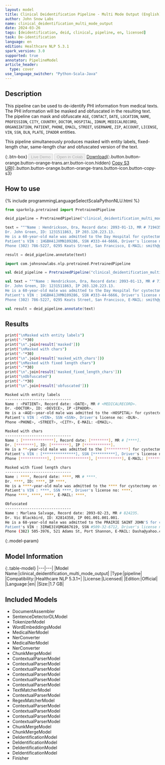 ```yaml
---
layout: model
title: Clinical Deidentification Pipeline - Multi Mode Output (English)
author: John Snow Labs
name: clinical_deidentification_multi_mode_output
date: 2024-03-26
tags: [deidentification, deid, clinical, pipeline, en, licensed]
task: De-identification
language: en
edition: Healthcare NLP 5.3.1
spark_version: 3.0
supported: true
annotator: PipelineModel
article_header:
  type: cover
use_language_switcher: "Python-Scala-Java"
---
```


## Description

This pipeline can be used to de-identify PHI information from medical texts. The PHI information will be masked and obfuscated in the resulting text. The pipeline can mask and obfuscate `AGE`, `CONTACT`, `DATE`, `LOCATION`, `NAME`, `PROFESSION`, `CITY`, `COUNTRY`, `DOCTOR`, `HOSPITAL`, `IDNUM`, `MEDICALRECORD`, `ORGANIZATION`, `PATIENT`, `PHONE`, `EMAIL`, `STREET`, `USERNAME`, `ZIP`, `ACCOUNT`, `LICENSE`, `VIN`, `SSN`, `DLN`, `PLATE`, `IPADDR` entities.
 
This pipeline simultaneously produces masked with entity labels, fixed-length char, same-length char and obfuscated version of the text.

{:.btn-box}
<button class="button button-orange" disabled>Live Demo</button>
<button class="button button-orange" disabled>Open in Colab</button>
[Download](https://s3.amazonaws.com/auxdata.johnsnowlabs.com/clinical/models/clinical_deidentification_multi_mode_output_en_5.3.1_3.0_1711490830821.zip){:.button.button-orange.button-orange-trans.arr.button-icon.hidden}
[Copy S3 URI](s3://auxdata.johnsnowlabs.com/clinical/models/clinical_deidentification_multi_mode_output_en_5.3.1_3.0_1711490830821.zip){:.button.button-orange.button-orange-trans.button-icon.button-copy-s3}

## How to use



<div class="tabs-box" markdown="1">
{% include programmingLanguageSelectScalaPythonNLU.html %}
  
```python
from sparknlp.pretrained import PretrainedPipeline

deid_pipeline = PretrainedPipeline("clinical_deidentification_multi_mode_output", "en", "clinical/models")

text = """Name : Hendrickson, Ora, Record date: 2093-01-13, MR # 719435.
Dr. John Green, ID: 1231511863, IP 203.120.223.13.
He is a 60-year-old male was admitted to the Day Hospital for cystectomy on 01/13/93.
Patient's VIN : 1HGBH41JXMN109286, SSN #333-44-6666, Driver's license no: A334455B.
Phone (302) 786-5227, 0295 Keats Street, San Francisco, E-MAIL: smith@gmail.com."""

result = deid_pipeline.annotate(text)
```
```scala
import com.johnsnowlabs.nlp.pretrained.PretrainedPipeline

val deid_pipeline = PretrainedPipeline("clinical_deidentification_multi_mode_output", "en", "clinical/models")

val text = """Name : Hendrickson, Ora, Record date: 2093-01-13, MR # 719435.
Dr. John Green, ID: 1231511863, IP 203.120.223.13.
He is a 60-year-old male was admitted to the Day Hospital for cystectomy on 01/13/93.
Patient's VIN : 1HGBH41JXMN109286, SSN #333-44-6666, Driver's license no: A334455B.
Phone (302) 786-5227, 0295 Keats Street, San Francisco, E-MAIL: smith@gmail.com."""

val result = deid_pipeline.annotate(text)
```
</div>

## Results

```bash
print("\nMasked with entity labels")
print("-"*30)
print("\n".join(result['masked']))
print("\nMasked with chars")
print("-"*30)
print("\n".join(result['masked_with_chars']))
print("\nMasked with fixed length chars")
print("-"*30)
print("\n".join(result['masked_fixed_length_chars']))
print("\nObfuscated")
print("-"*30)
print("\n".join(result['obfuscated']))

Masked with entity labels
------------------------------
Name : <PATIENT>, Record date: <DATE>, MR # <MEDICALRECORD>.
Dr. <DOCTOR>, ID: <DEVICE>, IP <IPADDR>.
He is a <AGE>-year-old male was admitted to the <HOSPITAL> for cystectomy on <DATE>.
Patient's VIN : <VIN>, SSN <SSN>, Driver's license no: <DLN>.
Phone <PHONE>, <STREET>, <CITY>, E-MAIL: <EMAIL>.

Masked with chars
------------------------------
Name : [**************], Record date: [********], MR # [****].
Dr. [********], ID: [********], IP [************].
He is a **-year-old male was admitted to the [**********] for cystectomy on [******].
Patient's VIN : [***************], SSN [**********], Driver's license no: [******].
Phone [************], [***************], [***********], E-MAIL: [*************].

Masked with fixed length chars
------------------------------
Name : ****, Record date: ****, MR # ****.
Dr. ****, ID: ****, IP ****.
He is a ****-year-old male was admitted to the **** for cystectomy on ****.
Patient's VIN : ****, SSN ****, Driver's license no: ****.
Phone ****, ****, ****, E-MAIL: ****.

Obfuscated
------------------------------
Name : Marlana Salvage, Record date: 2093-02-23, MR # 824235.
Dr. Vic Blackbird, ID: X2814358, IP 001.001.001.001.
He is a 68-year-old male was admitted to the PRAIRIE SAINT JOHN'S for cystectomy on 02/23/93.
Patient's VIN : 3IRWE31VQMG867619, SSN #509-32-6712, Driver's license no: W580998P.
Phone (382) 505-3976, 521 Adams St, Port Shannon, E-MAIL: Dasha@yahoo.com.
```

{:.model-param}
## Model Information

{:.table-model}
|---|---|
|Model Name:|clinical_deidentification_multi_mode_output|
|Type:|pipeline|
|Compatibility:|Healthcare NLP 5.3.1+|
|License:|Licensed|
|Edition:|Official|
|Language:|en|
|Size:|1.7 GB|

## Included Models

- DocumentAssembler
- SentenceDetectorDLModel
- TokenizerModel
- WordEmbeddingsModel
- MedicalNerModel
- NerConverter
- MedicalNerModel
- NerConverter
- ChunkMergeModel
- ContextualParserModel
- ContextualParserModel
- ContextualParserModel
- ContextualParserModel
- ContextualParserModel
- ContextualParserModel
- TextMatcherModel
- ContextualParserModel
- RegexMatcherModel
- ContextualParserModel
- ContextualParserModel
- ContextualParserModel
- ContextualParserModel
- ChunkMergeModel
- ChunkMergeModel
- DeIdentificationModel
- DeIdentificationModel
- DeIdentificationModel
- DeIdentificationModel
- Finisher

